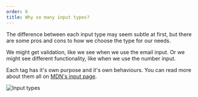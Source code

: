 ```yaml
---
order: 6
title: Why so many input types?
---
```



<div class="panels">
<div>

The difference between each input type may seem subtle at first, but there are some pros and cons to how we choose the type for our needs.

We might get validation, like we see when we use the email input. Or we might see different functionality, like when we use the number input.

Each tag has it's own purpose and it's own behaviours. You can read more about them all on [MDN's input page](https://developer.mozilla.org/en-US/docs/Web/HTML/Element/input).

</div>
<div>

![Input types](../inputs.png)

</div>
</div>